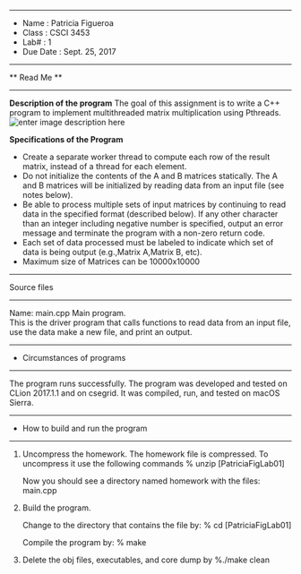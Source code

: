 
*******************************************************
 *  Name    :  Patricia Figueroa
 *  Class     :  CSCI 3453
 *  Lab#      :  1
 *  Due Date  :  Sept. 25, 2017
********************************************************        
** Read Me **
*******************************************************
**Description of the program**
The goal of this assignment is to write a C++ program to implement multithreaded matrix multiplication using Pthreads.
![enter image description here](https://lh3.googleusercontent.com/enxUDRuUGX2QwyCsyNXMwKz9hezGIsYJi7HZMwHrDl3pn8pM7LZFNe_mMJp7kYDHvCCnG_efXpTu=s400 "Screen Shot 2017-09-24 at 5.22.00 PM.png")

**Specifications of the Program** 

 * Create a separate worker thread to compute each row of the result matrix, instead of a thread for each element.
 * Do not initialize the contents of the A and B matrices statically. The A and B matrices will be initialized by reading data from an input file (see notes below).
 * Be able to process multiple sets of input matrices by continuing to read data in the specified format (described below). If any other character than an integer including negative number is specified, output an error message and terminate the program with a non-zero return code.
 *  Each set of data processed must be labeled to indicate which set of data is being output (e.g.,Matrix A,Matrix B, etc).
 *  Maximum size of Matrices can be 10000x10000
*******************************************************
Source files
*******************************************************
Name:  main.cpp
   Main program.  
   This is the driver program that calls functions
   to read data from an input file, use the data make a new file,
   and print an output.

*******************************************************
*  Circumstances of programs
*******************************************************

   The program runs successfully.
   The program was developed and tested on CLion 2017.1.1 and on csegrid.  It was compiled, run, and tested on macOS Sierra.

*******************************************************
*  How to build and run the program
*******************************************************

1. Uncompress the homework.  The homework file is compressed.
   To uncompress it use the following commands
       % unzip [PatriciaFigLab01]

   Now you should see a directory named homework with the files:
        main.cpp

2. Build the program.

    Change to the directory that contains the file by:
    % cd [PatriciaFigLab01]

    Compile the program by:
    % make

3. Delete the obj files, executables, and core dump by
   %./make clean
